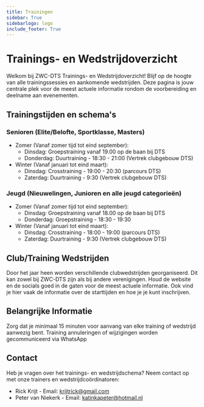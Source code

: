 ```yaml
---
title: Trainingen
sidebar: True
sidebarlogo: logo
include_footer: True
---
```


# Trainings- en Wedstrijdoverzicht
Welkom bij ZWC-DTS Trainings- en Wedstrijdoverzicht!
Blijf op de hoogte van alle trainingssessies en aankomende wedstrijden. 
Deze pagina is jouw centrale plek voor de meest actuele informatie rondom 
de voorbereiding en deelname aan evenementen.

## Trainingstijden en schema's
### Senioren (Elite/Belofte, Sportklasse, Masters)
- Zomer (Vanaf zomer tijd tot eind september):
  - Dinsdag: Groepstraining vanaf 19.00 op de baan bij DTS
  - Donderdag: Duurtraining - 18:30 - 21:00 (Vertrek clubgebouw DTS)
- Winter (Vanaf januari tot eind maart):
  - Dinsdag: Crosstraining - 19:00 - 20:30 (parcours DTS)
  - Zaterdag: Duurtraining - 9:30 (Vertrek clubgebouw DTS)
### Jeugd (Nieuwelingen, Junioren en alle jeugd categorieën)
- Zomer (Vanaf zomer tijd tot eind september):
  - Dinsdag: Groepstraining vanaf 18.00 op de baan bij DTS
  - Donderdag: Groepstraining - 18:30 - 19:30 
- Winter (Vanaf januari tot eind maart):
  - Dinsdag: Crosstraining - 18:00 - 19:00 (parcours DTS)
  - Zaterdag: Duurtraining - 9:30 (Vertrek clubgebouw DTS)

## Club/Training Wedstrijden
Door het jaar heen worden verschillende clubwedstrijden georganiseerd. Dit kan
zowel bij ZWC-DTS zijn als bij andere verenigingen. Houd de website en de socials
goed in de gaten voor de meest actuele informatie. Ook vind je hier vaak de informatie
over de starttijden en hoe je je kunt inschrijven.

## Belangrijke Informatie
Zorg dat je minimaal 15 minuten voor aanvang van elke training of wedstrijd aanwezig bent.
Training annuleringen of wijzigingen worden gecommuniceerd via WhatsApp

## Contact
Heb je vragen over het trainings- en wedstrijdschema? Neem contact op met onze 
trainers en wedstrijdcoördinatoren:

- Rick Krijt - Email: krijtrick@gmail.com 
- Peter van Niekerk - Email: katinkapeter@hotmail.nl 
